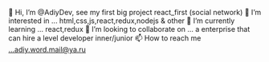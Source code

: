   👋 Hi, I’m @AdiyDev, see my first big project react_first (social network)
  👀 I’m interested in ... html,css,js,react,redux,nodejs & other
  🌱 I’m currently learning ... react,redux
  💞️ I’m looking to collaborate on ... a enterprise that can hire a level developer inner/junior
  📫 How to reach me ...adiy.word.mail@ya.ru

<!---
AdiyDev/AdiyDev is a ✨ special ✨ repository because its `README.md` (this file) appears on your GitHub profile.
You can click the Preview link to take a look at your changes.
--->
